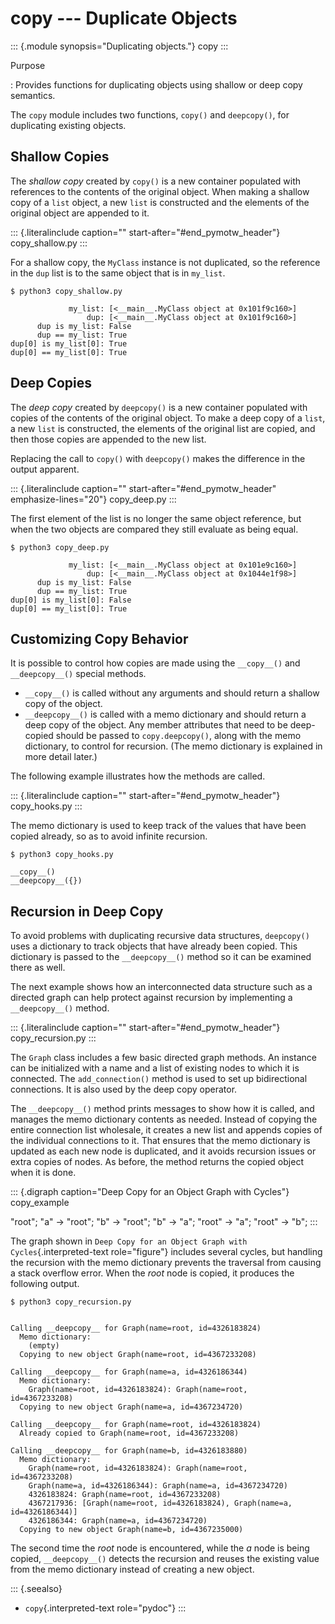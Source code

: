 # copy \-\-- Duplicate Objects

::: {.module synopsis="Duplicating objects."} copy :::

Purpose

: Provides functions for duplicating objects using shallow or deep copy semantics.

The `copy` module includes two functions, `copy()` and `deepcopy()`, for duplicating existing objects.

## Shallow Copies

The _shallow copy_ created by `copy()` is a new container populated with references to the contents of the original object. When making a shallow copy of a `list` object, a new `list` is constructed and the elements of the original object are appended to it.

::: {.literalinclude caption="" start-after="#end_pymotw_header"} copy_shallow.py :::

For a shallow copy, the `MyClass` instance is not duplicated, so the reference in the `dup` list is to the same object that is in `my_list`.

```{.sourceCode .none}
$ python3 copy_shallow.py

             my_list: [<__main__.MyClass object at 0x101f9c160>]
                 dup: [<__main__.MyClass object at 0x101f9c160>]
      dup is my_list: False
      dup == my_list: True
dup[0] is my_list[0]: True
dup[0] == my_list[0]: True
```

## Deep Copies

The _deep copy_ created by `deepcopy()` is a new container populated with copies of the contents of the original object. To make a deep copy of a `list`, a new `list` is constructed, the elements of the original list are copied, and then those copies are appended to the new list.

Replacing the call to `copy()` with `deepcopy()` makes the difference in the output apparent.

::: {.literalinclude caption="" start-after="#end_pymotw_header" emphasize-lines="20"} copy_deep.py :::

The first element of the list is no longer the same object reference, but when the two objects are compared they still evaluate as being equal.

```{.sourceCode .none}
$ python3 copy_deep.py

             my_list: [<__main__.MyClass object at 0x101e9c160>]
                 dup: [<__main__.MyClass object at 0x1044e1f98>]
      dup is my_list: False
      dup == my_list: True
dup[0] is my_list[0]: False
dup[0] == my_list[0]: True
```

## Customizing Copy Behavior

It is possible to control how copies are made using the `__copy__()` and `__deepcopy__()` special methods.

- `__copy__()` is called without any arguments and should return a shallow copy of the object.
- `__deepcopy__()` is called with a memo dictionary and should return a deep copy of the object. Any member attributes that need to be deep-copied should be passed to `copy.deepcopy()`, along with the memo dictionary, to control for recursion. (The memo dictionary is explained in more detail later.)

The following example illustrates how the methods are called.

::: {.literalinclude caption="" start-after="#end_pymotw_header"} copy_hooks.py :::

The memo dictionary is used to keep track of the values that have been copied already, so as to avoid infinite recursion.

```{.sourceCode .none}
$ python3 copy_hooks.py

__copy__()
__deepcopy__({})
```

## Recursion in Deep Copy

To avoid problems with duplicating recursive data structures, `deepcopy()` uses a dictionary to track objects that have already been copied. This dictionary is passed to the `__deepcopy__()` method so it can be examined there as well.

The next example shows how an interconnected data structure such as a directed graph can help protect against recursion by implementing a `__deepcopy__()` method.

::: {.literalinclude caption="" start-after="#end_pymotw_header"} copy_recursion.py :::

The `Graph` class includes a few basic directed graph methods. An instance can be initialized with a name and a list of existing nodes to which it is connected. The `add_connection()` method is used to set up bidirectional connections. It is also used by the deep copy operator.

The `__deepcopy__()` method prints messages to show how it is called, and manages the memo dictionary contents as needed. Instead of copying the entire connection list wholesale, it creates a new list and appends copies of the individual connections to it. That ensures that the memo dictionary is updated as each new node is duplicated, and it avoids recursion issues or extra copies of nodes. As before, the method returns the copied object when it is done.

::: {.digraph caption="Deep Copy for an Object Graph with Cycles"} copy_example

\"root\"; \"a\" -\> \"root\"; \"b\" -\> \"root\"; \"b\" -\> \"a\"; \"root\" -\> \"a\"; \"root\" -\> \"b\"; :::

The graph shown in `Deep Copy for an Object Graph with Cycles`{.interpreted-text role="figure"} includes several cycles, but handling the recursion with the memo dictionary prevents the traversal from causing a stack overflow error. When the _root_ node is copied, it produces the following output.

```{.sourceCode .none}
$ python3 copy_recursion.py


Calling __deepcopy__ for Graph(name=root, id=4326183824)
  Memo dictionary:
    (empty)
  Copying to new object Graph(name=root, id=4367233208)

Calling __deepcopy__ for Graph(name=a, id=4326186344)
  Memo dictionary:
    Graph(name=root, id=4326183824): Graph(name=root,
id=4367233208)
  Copying to new object Graph(name=a, id=4367234720)

Calling __deepcopy__ for Graph(name=root, id=4326183824)
  Already copied to Graph(name=root, id=4367233208)

Calling __deepcopy__ for Graph(name=b, id=4326183880)
  Memo dictionary:
    Graph(name=root, id=4326183824): Graph(name=root,
id=4367233208)
    Graph(name=a, id=4326186344): Graph(name=a, id=4367234720)
    4326183824: Graph(name=root, id=4367233208)
    4367217936: [Graph(name=root, id=4326183824), Graph(name=a,
id=4326186344)]
    4326186344: Graph(name=a, id=4367234720)
  Copying to new object Graph(name=b, id=4367235000)
```

The second time the _root_ node is encountered, while the _a_ node is being copied, `__deepcopy__()` detects the recursion and reuses the existing value from the memo dictionary instead of creating a new object.

::: {.seealso}

- `copy`{.interpreted-text role="pydoc"} :::
